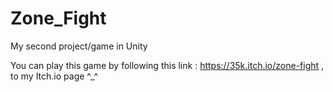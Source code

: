 # Zone_Fight
My second project/game in Unity 

You can play this game by following this link : https://35k.itch.io/zone-fight , to my Itch.io page ^_^ 
